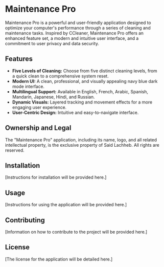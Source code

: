 # Maintenance Pro

Maintenance Pro is a powerful and user-friendly application designed to optimize your computer's performance through a series of cleaning and maintenance tasks. Inspired by CCleaner, Maintenance Pro offers an enhanced feature set, a modern and intuitive user interface, and a commitment to user privacy and data security.

## Features

- **Five Levels of Cleaning:** Choose from five distinct cleaning levels, from a quick clean to a comprehensive system reset.
- **Modern UI:** A clean, professional, and visually appealing navy blue dark mode interface.
- **Multilingual Support:**  Available in English, French, Arabic, Spanish, Mandarin, Japanese, Hindi, and Russian.
- **Dynamic Visuals:** Layered tracking and movement effects for a more engaging user experience.
- **User-Centric Design:** Intuitive and easy-to-navigate interface.

## Ownership and Legal

The "Maintenance Pro" application, including its name, logo, and all related intellectual property, is the exclusive property of Said Lachheb. All rights are reserved.

## Installation

[Instructions for installation will be provided here.]

## Usage

[Instructions for using the application will be provided here.]

## Contributing

[Information on how to contribute to the project will be provided here.]

## License

[The license for the application will be detailed here.]
